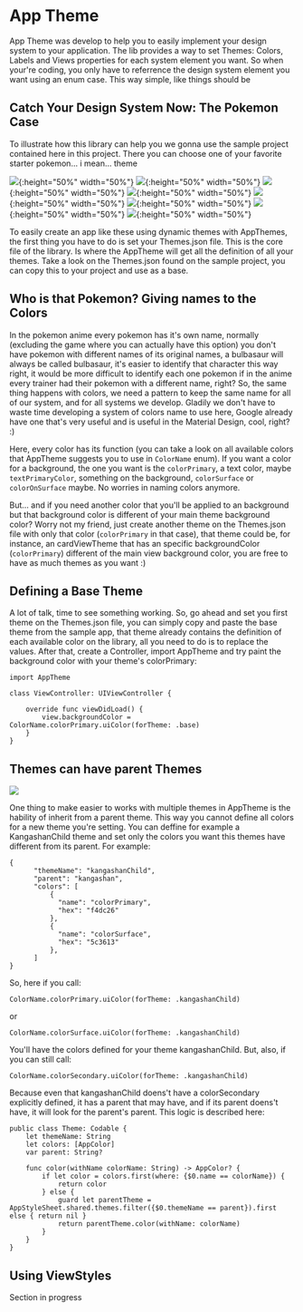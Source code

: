 # App Theme

App Theme was develop to help you to easily implement your design system to your application. The lib provides a way to set Themes: Colors, Labels and Views properties for each system element you want. So when your're coding, you only have to referrence the design system element you want using an enum case. This way simple, like things should be 

## Catch Your Design System Now: The Pokemon Case

To illustrate how this library can help you we gonna use the sample project contained here in this project. There you can choose one of your favorite starter pokemon... i mean... theme

![](Resources/btheme1.png){:height="50%" width="50%"}
![](Resources/btheme2.png){:height="50%" width="50%"}
![](Resources/ctheme1.png){:height="50%" width="50%"}
![](Resources/ctheme2.png){:height="50%" width="50%"}
![](Resources/stheme1.png){:height="50%" width="50%"}
![](Resources/stheme2.png){:height="50%" width="50%"}
![](Resources/ptheme1.png){:height="50%" width="50%"}
![](Resources/ptheme2.png){:height="50%" width="50%"}

To easily create an app like these using dynamic themes with AppThemes, the first thing you have to do is set your Themes.json file. This is the core file of the library. Is where the AppTheme will get all the definition of all your themes. Take a look on the Themes.json found on the sample project, you can copy this to your project and use as a base.

## Who is that Pokemon? Giving names to the Colors

In the pokemon anime every pokemon has it's own name, normally (excluding the game where you can actually have this option) you don't have pokemon with different names of its original names, a bulbasaur will always be called bulbasaur, it's easier to identify that character this way right, it would be more difficult to identify each one pokemon if in the anime every trainer had their pokemon with a different name, right? So, the same thing happens with colors, we need a pattern to keep the same name for all of our system, and for all systems we develop. Gladily we don't have to waste time developing a system of colors name to use here, Google already have one that's very useful and is useful in the Material Design, cool, right? :) 

Here, every color has its function (you can take a look on all available colors that AppTheme suggests you to use in `ColorName` enum). If you want a color for a background, the one you want is the `colorPrimary`, a text color, maybe `textPrimaryColor`, something on the background, `colorSurface` or `colorOnSurface` maybe. No worries in naming colors anymore. 

But... and if you need another color that you'll be applied to an background but that background color is different of your main theme background color? Worry not my friend, just create another theme on the Themes.json file with only that color (`colorPrimary` in that case), that theme could be, for instance, an cardViewTheme that has an specific backgroundColor (`colorPrimary`) different of the main view background color, you are free to have as much themes as you want :) 

## Defining a Base Theme

A lot of talk, time to see something working. So, go ahead and set you first theme on the Themes.json file, you can simply copy and paste the base theme from the sample app, that theme already contains the definition of each available color on the library, all you need to do is to replace the values. After that, create a Controller, import AppTheme and try paint the background color with your theme's colorPrimary:

```
import AppTheme

class ViewController: UIViewController {

	override func viewDidLoad() {
		view.backgroundColor = ColorName.colorPrimary.uiColor(forTheme: .base)
	}
}

```

## Themes can have parent Themes

![](Resources/kangashan.png)

One thing to make easier to works with multiple themes in AppTheme is the hability of inherit from a parent theme. This way you cannot define all colors for a new theme you're setting. You can deffine for example a KangashanChild theme and set only the colors you want this themes have different from its parent. For example:

```
{
      "themeName": "kangashanChild",
      "parent": "kangashan",
      "colors": [
          {
            "name": "colorPrimary",
            "hex": "f4dc26"
          },
          {
            "name": "colorSurface",
            "hex": "5c3613"
          },
      ]
}
```

So, here if you call:

`ColorName.colorPrimary.uiColor(forTheme: .kangashanChild)`

or 

`ColorName.colorSurface.uiColor(forTheme: .kangashanChild)`

You'll have the colors defined for your theme kangashanChild. But, also, if you can still call:

`ColorName.colorSecondary.uiColor(forTheme: .kangashanChild)`

Because even that kangashanChild doens't have a colorSecondary explicitly defined, it has a parent that may have, and if its parent doens't have, it will look for the parent's parent. This logic is described here:

```
public class Theme: Codable {
    let themeName: String
    let colors: [AppColor]
    var parent: String?
    
    func color(withName colorName: String) -> AppColor? {
        if let color = colors.first(where: {$0.name == colorName}) {
            return color
        } else {
            guard let parentTheme = AppStyleSheet.shared.themes.filter({$0.themeName == parent}).first else { return nil }
            return parentTheme.color(withName: colorName)
        }
    }
}
```

## Using ViewStyles

Section in progress
